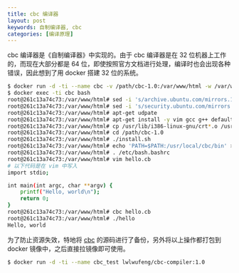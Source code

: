 ```yaml
---
title: cbc 编译器
layout: post
keywords: 自制编译器, cbc
categories: [编译原理]
---
```


cbc 编译器是《自制编译器》中实现的。由于 cbc 编译器是在 32 位机器上工作的，而现在大部分都是 64 位，即使按照官方文档进行处理，编译时也会出现各种错误，因此想到了用 docker 搭建 32 位的系统。

```bash
$ docker run -d -ti --name cbc -v /path/cbc-1.0:/var/www/html -w /var/www/html i386/ubuntu
$ docker exec -ti cbc bash
root@261c13a74c73:/var/www/html# sed -i 's/archive.ubuntu.com/mirrors.163.com/' /etc/apt/source.list
root@261c13a74c73:/var/www/html# sed -i 's/security.ubuntu.com/mirrors.163.com/' /etc/apt/source.list
root@261c13a74c73:/var/www/html# apt-get udpate
root@261c13a74c73:/var/www/html# apt-get install -y vim gcc g++ default-jdk default-jre
root@261c13a74c73:/var/www/html# cp /usr/lib/i386-linux-gnu/crt*.o /usr/lib
root@261c13a74c73:/var/www/html# cd /path/cbc-1.0
root@261c13a74c73:/var/www/html# ./install.sh
root@261c13a74c73:/var/www/html# echo 'PATH=$PATH:/usr/local/cbc/bin' >> /etc/bash.bashrc
root@261c13a74c73:/var/www/html# . /etc/bash.bashrc
root@261c13a74c73:/var/www/html# vim hello.cb
# 以下代码是在 vim 中写入
import stdio;

int main(int argc, char **argv) {
	printf("Hello, world\n");
	return 0;
}
root@261c13a74c73:/var/www/html# cbc hello.cb
root@261c13a74c73:/var/www/html# ./hello 
Hello, world
```

为了防止资源失效，特地将 [cbc](/assets/files/cbc-1.0.tar.gz) 的源码进行了备份，另外将以上操作都打包到 docker 镜像中，之后直接拉镜像即可使用。

```bash
$ docker run -d -ti --name cbc_test lwlwufeng/cbc-compiler:1.0
```
